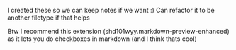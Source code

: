 I created these so we can keep notes if we want :) Can refactor it to be another filetype if that helps

Btw I recommend this extension (shd101wyy.markdown-preview-enhanced) as it lets you do checkboxes in markdown (and I think thats cool)